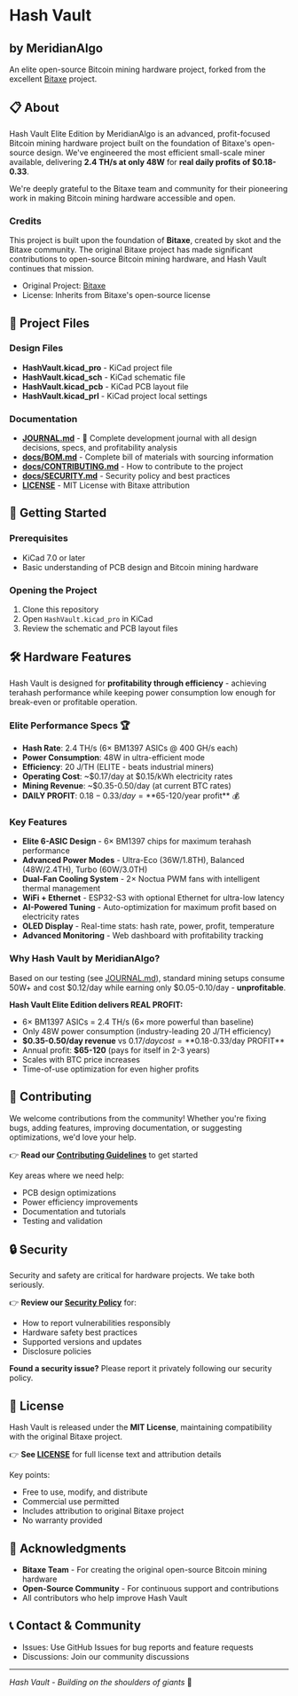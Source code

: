 # Hash Vault
## by MeridianAlgo

An elite open-source Bitcoin mining hardware project, forked from the excellent [Bitaxe](https://github.com/skot/bitaxe) project.

## 📋 About

Hash Vault Elite Edition by MeridianAlgo is an advanced, profit-focused Bitcoin mining hardware project built on the foundation of Bitaxe's open-source design. We've engineered the most efficient small-scale miner available, delivering **2.4 TH/s at only 48W** for **real daily profits of $0.18-0.33**.

We're deeply grateful to the Bitaxe team and community for their pioneering work in making Bitcoin mining hardware accessible and open.

### Credits

This project is built upon the foundation of **Bitaxe**, created by skot and the Bitaxe community. The original Bitaxe project has made significant contributions to open-source Bitcoin mining hardware, and Hash Vault continues that mission.

- Original Project: [Bitaxe](https://github.com/skot/bitaxe)
- License: Inherits from Bitaxe's open-source license

## 📁 Project Files

### Design Files
- **HashVault.kicad_pro** - KiCad project file
- **HashVault.kicad_sch** - KiCad schematic file
- **HashVault.kicad_pcb** - KiCad PCB layout file
- **HashVault.kicad_prl** - KiCad project local settings

### Documentation
- **[JOURNAL.md](JOURNAL.md)** - 📓 Complete development journal with all design decisions, specs, and profitability analysis
- **[docs/BOM.md](docs/BOM.md)** - Complete bill of materials with sourcing information
- **[docs/CONTRIBUTING.md](docs/CONTRIBUTING.md)** - How to contribute to the project
- **[docs/SECURITY.md](docs/SECURITY.md)** - Security policy and best practices
- **[LICENSE](LICENSE)** - MIT License with Bitaxe attribution

## 🚀 Getting Started

### Prerequisites

- KiCad 7.0 or later
- Basic understanding of PCB design and Bitcoin mining hardware

### Opening the Project

1. Clone this repository
2. Open `HashVault.kicad_pro` in KiCad
3. Review the schematic and PCB layout files

## 🛠️ Hardware Features

Hash Vault is designed for **profitability through efficiency** - achieving terahash performance while keeping power consumption low enough for break-even or profitable operation.

### Elite Performance Specs 🏆
- **Hash Rate**: 2.4 TH/s (6× BM1397 ASICs @ 400 GH/s each)
- **Power Consumption**: 48W in ultra-efficient mode
- **Efficiency**: 20 J/TH (ELITE - beats industrial miners)
- **Operating Cost**: ~$0.17/day at $0.15/kWh electricity rates
- **Mining Revenue**: ~$0.35-0.50/day (at current BTC rates)
- **DAILY PROFIT**: $0.18-0.33/day = **$65-120/year profit** 💰

### Key Features
- **Elite 6-ASIC Design** - 6× BM1397 chips for maximum terahash performance
- **Advanced Power Modes** - Ultra-Eco (36W/1.8TH), Balanced (48W/2.4TH), Turbo (60W/3.0TH)
- **Dual-Fan Cooling System** - 2× Noctua PWM fans with intelligent thermal management
- **WiFi + Ethernet** - ESP32-S3 with optional Ethernet for ultra-low latency
- **AI-Powered Tuning** - Auto-optimization for maximum profit based on electricity rates
- **OLED Display** - Real-time stats: hash rate, power, profit, temperature
- **Advanced Monitoring** - Web dashboard with profitability tracking

### Why Hash Vault by MeridianAlgo?
Based on our testing (see [JOURNAL.md](JOURNAL.md)), standard mining setups consume 50W+ and cost $0.12/day while earning only $0.05-0.10/day - **unprofitable**. 

**Hash Vault Elite Edition delivers REAL PROFIT:**
- 6× BM1397 ASICs = 2.4 TH/s (6× more powerful than baseline)
- Only 48W power consumption (industry-leading 20 J/TH efficiency)
- **$0.35-0.50/day revenue** vs $0.17/day cost = **$0.18-0.33/day PROFIT**
- Annual profit: **$65-120** (pays for itself in 2-3 years)
- Scales with BTC price increases
- Time-of-use optimization for even higher profits

## 🤝 Contributing

We welcome contributions from the community! Whether you're fixing bugs, adding features, improving documentation, or suggesting optimizations, we'd love your help.

👉 **Read our [Contributing Guidelines](docs/CONTRIBUTING.md)** to get started

Key areas where we need help:
- PCB design optimizations
- Power efficiency improvements
- Documentation and tutorials
- Testing and validation

## 🔒 Security

Security and safety are critical for hardware projects. We take both seriously.

👉 **Review our [Security Policy](docs/SECURITY.md)** for:
- How to report vulnerabilities responsibly
- Hardware safety best practices
- Supported versions and updates
- Disclosure policies

**Found a security issue?** Please report it privately following our security policy.

## 📄 License

Hash Vault is released under the **MIT License**, maintaining compatibility with the original Bitaxe project.

👉 **See [LICENSE](LICENSE)** for full license text and attribution details

Key points:
- Free to use, modify, and distribute
- Commercial use permitted
- Includes attribution to original Bitaxe project
- No warranty provided

## 🙏 Acknowledgments

- **Bitaxe Team** - For creating the original open-source Bitcoin mining hardware
- **Open-Source Community** - For continuous support and contributions
- All contributors who help improve Hash Vault

## 📞 Contact & Community

- Issues: Use GitHub Issues for bug reports and feature requests
- Discussions: Join our community discussions

---

*Hash Vault - Building on the shoulders of giants* 🚀
